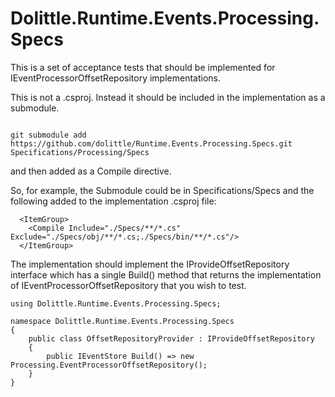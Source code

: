 # Dolittle.Runtime.Events.Processing.Specs

This is a set of acceptance tests that should be implemented for IEventProcessorOffsetRepository implementations.

This is not a .csproj.  Instead it should be included in the implementation as a submodule.

```

git submodule add https://github.com/dolittle/Runtime.Events.Processing.Specs.git Specifications/Processing/Specs

```

and then added as a Compile directive.

So, for example, the Submodule could be in Specifications/Specs and the following added to the
implementation .csproj file:

```
  <ItemGroup>
    <Compile Include="./Specs/**/*.cs" Exclude="./Specs/obj/**/*.cs;./Specs/bin/**/*.cs"/>
  </ItemGroup>

```

The implementation should implement the IProvideOffsetRepository interface which has a single Build() method
that returns the implementation of IEventProcessorOffsetRepository that you wish to test.

```
using Dolittle.Runtime.Events.Processing.Specs;

namespace Dolittle.Runtime.Events.Processing.Specs
{
    public class OffsetRepositoryProvider : IProvideOffsetRepository
    {
        public IEventStore Build() => new Processing.EventProcessorOffsetRepository();
    }
}

```
